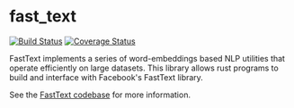 # fast_text

[![Build Status](https://travis-ci.org/DominicBurkart/fast_text.svg?branch=master)](https://travis-ci.org/DominicBurkart/fast_text)
[![Coverage Status](https://coveralls.io/repos/github/DominicBurkart/fast_text/badge.svg)](https://coveralls.io/github/DominicBurkart/fast_text)

FastText implements a series of word-embeddings based NLP utilities that
operate efficiently on large datasets. This library allows rust
programs to build and interface with Facebook's FastText library.

See the [FastText codebase](https://github.com/facebookresearch/fastText) for more information.